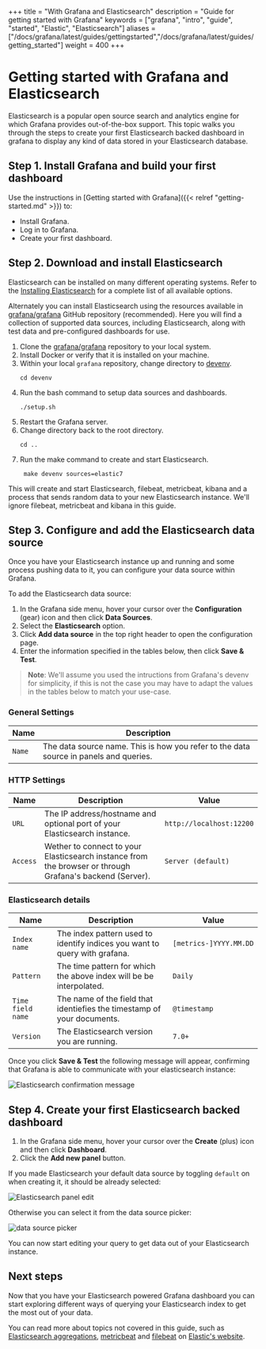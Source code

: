 +++
title = "With Grafana and Elasticsearch"
description = "Guide for getting started with Grafana"
keywords = ["grafana", "intro", "guide", "started", "Elastic", "Elasticsearch"]
aliases = ["/docs/grafana/latest/guides/gettingstarted","/docs/grafana/latest/guides/getting_started"]
weight = 400
+++

# Getting started with Grafana and Elasticsearch

Elasticsearch is a popular open source search and analytics engine for which Grafana provides out-of-the-box support. This topic walks you through the steps to create your first Elasticsearch backed dashboard in grafana to display any kind of data stored in your Elasticsearch database.

## Step 1. Install Grafana and build your first dashboard

Use the instructions in [Getting started with Grafana]({{< relref "getting-started.md" >}}) to:

- Install Grafana.
- Log in to Grafana.
- Create your first dashboard.

## Step 2. Download and install Elasticsearch

Elasticsearch can be installed on many different operating systems. Refer to the [Installing Elasticsearch](https://www.elastic.co/guide/en/elasticsearch/reference/current/install-elasticsearch.html) for a complete list of all available options.

Alternately you can install Elasticsearch using the resources available in [grafana/grafana](https://github.com/grafana/grafana) GitHub repository (recommended). Here you will find a collection of supported data sources, including Elasticsearch, along with test data and pre-configured dashboards for use.

1. Clone the [grafana/grafana](https://github.com/grafana/grafana/tree/master) repository to your local system.
1. Install Docker or verify that it is installed on your machine.
1. Within your local `grafana` repository, change directory to [devenv](https://github.com/grafana/grafana/tree/master/devenv).
   ```
   cd devenv
   ```
1. Run the bash command to setup data sources and dashboards.
   ```
   ./setup.sh
   ```
1. Restart the Grafana server.
1. Change directory back to the root directory.
   ```
   cd ..
   ```
1. Run the make command to create and start Elasticsearch.
   ```
    make devenv sources=elastic7
   ```

This will create and start Elasticsearch, filebeat, metricbeat, kibana and a process that sends random data to your new Elasticsearch instance. We'll ignore filebeat, metricbeat and kibana in this guide.

## Step 3. Configure and add the Elasticsearch data source

Once you have your Elasticsearch instance up and running and some process pushing data to it, you can configure your data source within Grafana.

To add the Elasticsearch data source:

1. In the Grafana side menu, hover your cursor over the **Configuration** (gear) icon and then click **Data Sources**.
1. Select the **Elasticsearch** option.
1. Click **Add data source** in the top right header to open the configuration page.
1. Enter the information specified in the tables below, then click **Save & Test**.

> **Note**: We'll assume you used the intructions from Grafana's devenv for simplicity, if this is not the case you may have to adapt the values in the tables below to match your use-case.

### General Settings

| Name   | Description                                                                           |
| ------ | ------------------------------------------------------------------------------------- |
| `Name` | The data source name. This is how you refer to the data source in panels and queries. |

### HTTP Settings

| Name     | Description                                                                                              | Value                    |
| -------- | -------------------------------------------------------------------------------------------------------- | ------------------------ |
| `URL`    | The IP address/hostname and optional port of your Elasticsearch instance.                                | `http://localhost:12200` |
| `Access` | Wether to connect to your Elasticsearch instance from the browser or through Grafana's backend (Server). | `Server (default)`       |

### Elasticsearch details

| Name              | Description                                                                | Value                  |
| ----------------- | -------------------------------------------------------------------------- | ---------------------- |
| `Index name`      | The index pattern used to identify indices you want to query with grafana. | `[metrics-]YYYY.MM.DD` |
| `Pattern`         | The time pattern for which the above index will be be interpolated.        | `Daily`                |
| `Time field name` | The name of the field that identiefies the timestamp of your documents.    | `@timestamp`           |
| `Version`         | The Elasticsearch version you are running.                                 | `7.0+`                 |

Once you click **Save & Test** the following message will appear, confirming that Grafana is able to communicate with your elasticsearch instance:

![Elasticsearch confirmation message](/img/docs/getting-started/elasticsearch/confirmation-7-4.png)

## Step 4. Create your first Elasticsearch backed dashboard

1. In the Grafana side menu, hover your cursor over the **Create** (plus) icon and then click **Dashboard**.
1. Click the **Add new panel** button.

If you made Elasticsearch your default data source by toggling `default` on when creating it, it should be already selected:

![Elasticsearch panel edit](/img/docs/getting-started/elasticsearch/panel-edit-7-4.png)

Otherwise you can select it from the data source picker:

![data source picker](/img/docs/getting-started/elasticsearch/datasource-picker-7-4.png)

You can now start editing your query to get data out of your Elasticsearch instance.

## Next steps

Now that you have your Elasticsearch powered Grafana dashboard you can start exploring different ways of querying your Elasticsearch index to get the most out of your data.

You can read more about topics not covered in this guide, such as [Elasticsearch aggregations](https://www.elastic.co/guide/en/elasticsearch/reference/current/search-aggregations.html), [metricbeat](https://www.elastic.co/beats/metricbeat) and [filebeat](https://www.elastic.co/beats/filebeat) on [Elastic's website](https://www.elastic.co).

